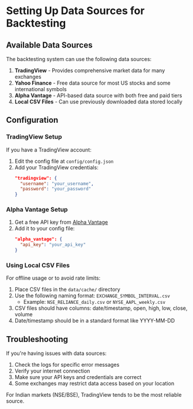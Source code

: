 # Setting Up Data Sources for Backtesting

## Available Data Sources

The backtesting system can use the following data sources:

1. **TradingView** - Provides comprehensive market data for many exchanges
2. **Yahoo Finance** - Free data source for most US stocks and some international symbols
3. **Alpha Vantage** - API-based data source with both free and paid tiers
4. **Local CSV Files** - Can use previously downloaded data stored locally

## Configuration

### TradingView Setup

If you have a TradingView account:

1. Edit the config file at `config/config.json` 
2. Add your TradingView credentials:
   ```json
   "tradingview": {
     "username": "your_username",
     "password": "your_password"
   }
   ```

### Alpha Vantage Setup

1. Get a free API key from [Alpha Vantage](https://www.alphavantage.co/support/#api-key)
2. Add it to your config file:
   ```json
   "alpha_vantage": {
     "api_key": "your_api_key"
   }
   ```

### Using Local CSV Files

For offline usage or to avoid rate limits:

1. Place CSV files in the `data/cache/` directory
2. Use the following naming format: `EXCHANGE_SYMBOL_INTERVAL.csv`
   - Example: `NSE_RELIANCE_daily.csv` or `NYSE_AAPL_weekly.csv`
3. CSV files should have columns: date/timestamp, open, high, low, close, volume
4. Date/timestamp should be in a standard format like YYYY-MM-DD

## Troubleshooting

If you're having issues with data sources:

1. Check the logs for specific error messages
2. Verify your internet connection
3. Make sure your API keys and credentials are correct
4. Some exchanges may restrict data access based on your location

For Indian markets (NSE/BSE), TradingView tends to be the most reliable source.
